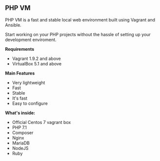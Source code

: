 PHP VM
-------
PHP VM is a fast and stable local web environment built using Vagrant and Ansible.

Start working on your PHP projects without the hassle of setting up your development enviroment.

**Requirements**

 - Vagrant 1.9.2 and above
 - VirtualBox 5.1 and above

**Main Features**

 - Very lightweight
 - Fast
 - Stable
 - It's fast
 - Easy to configure

**What's inside:**

 - Official Centos 7 vagrant box
 - PHP 7.1
 - Composer
 - Nginx
 - MariaDB
 - NodeJS
 - Ruby
